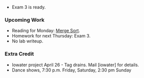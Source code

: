* Exam 3 is ready.

### Upcoming Work

* Reading for Monday: [Merge Sort](../readings/mergesort-reading.html).
* Homework for next Thursday: Exam 3.
* No lab writeup.

### Extra Credit

* Iowater project April 26 - Tag drains.  Mail [iowater] for details.
* Dance shows, 7:30 p.m. Friday, Saturday, 2:30 pm Sunday

